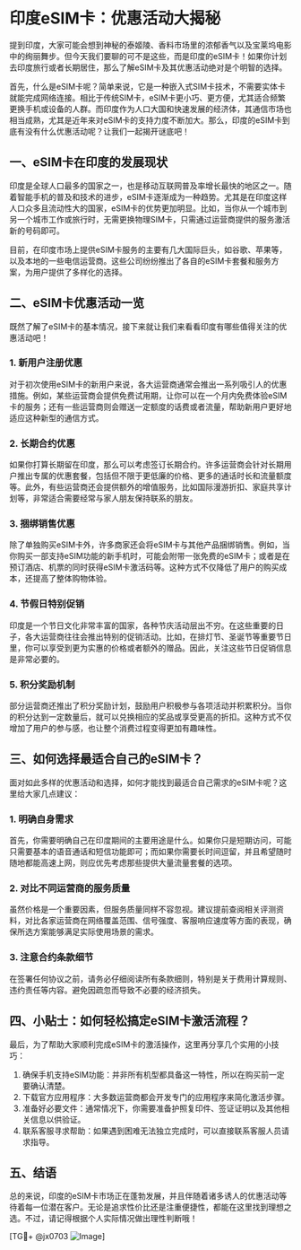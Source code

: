 # 印度eSIM卡：优惠活动大揭秘

提到印度，大家可能会想到神秘的泰姬陵、香料市场里的浓郁香气以及宝莱坞电影中的绚丽舞步。但今天我们要聊的可不是这些，而是印度的eSIM卡！如果你计划去印度旅行或者长期居住，那么了解eSIM卡及其优惠活动绝对是个明智的选择。

首先，什么是eSIM卡呢？简单来说，它是一种嵌入式SIM卡技术，不需要实体卡就能完成网络连接。相比于传统SIM卡，eSIM卡更小巧、更方便，尤其适合频繁更换手机或设备的人群。而印度作为人口大国和快速发展的经济体，其通信市场也相当成熟，尤其是近年来对eSIM卡的支持力度不断加大。那么，印度的eSIM卡到底有没有什么优惠活动呢？让我们一起揭开谜底吧！

## 一、eSIM卡在印度的发展现状

印度是全球人口最多的国家之一，也是移动互联网普及率增长最快的地区之一。随着智能手机的普及和技术的进步，eSIM卡逐渐成为一种趋势。尤其是在印度这样人口众多且流动性大的国家，eSIM卡的优势更加明显。比如，当你从一个城市到另一个城市工作或旅行时，无需更换物理SIM卡，只需通过运营商提供的服务激活新的号码即可。

目前，在印度市场上提供eSIM卡服务的主要有几大国际巨头，如谷歌、苹果等，以及本地的一些电信运营商。这些公司纷纷推出了各自的eSIM卡套餐和服务方案，为用户提供了多样化的选择。

## 二、eSIM卡优惠活动一览

既然了解了eSIM卡的基本情况，接下来就让我们来看看印度有哪些值得关注的优惠活动吧！

### 1. **新用户注册优惠**
对于初次使用eSIM卡的新用户来说，各大运营商通常会推出一系列吸引人的优惠措施。例如，某些运营商会提供免费试用期，让你可以在一个月内免费体验eSIM卡的服务；还有一些运营商则会赠送一定额度的话费或者流量，帮助新用户更好地适应这种新型的通信方式。

### 2. **长期合约优惠**
如果你打算长期留在印度，那么可以考虑签订长期合约。许多运营商会针对长期用户推出专属的优惠套餐，包括但不限于更低廉的价格、更多的通话时长和流量额度等。此外，有些运营商还会提供额外的增值服务，比如国际漫游折扣、家庭共享计划等，非常适合需要经常与家人朋友保持联系的朋友。

### 3. **捆绑销售优惠**
除了单独购买eSIM卡外，许多商家还会将eSIM卡与其他产品捆绑销售。例如，当你购买一部支持eSIM功能的新手机时，可能会附带一张免费的eSIM卡；或者是在预订酒店、机票的同时获得eSIM卡激活码等。这种方式不仅降低了用户的购买成本，还提高了整体购物体验。

### 4. **节假日特别促销**
印度是一个节日文化非常丰富的国家，各种节庆活动层出不穷。在这些重要的日子，各大运营商往往会推出特别的促销活动。比如，在排灯节、圣诞节等重要节日里，你可以享受到更为实惠的价格或者额外的赠品。因此，关注这些节日促销信息是非常必要的。

### 5. **积分奖励机制**
部分运营商还推出了积分奖励计划，鼓励用户积极参与各项活动并积累积分。当你的积分达到一定数量后，就可以兑换相应的奖品或享受更高的折扣。这种方式不仅增加了用户的参与感，也让整个消费过程变得更加有趣味性。

## 三、如何选择最适合自己的eSIM卡？

面对如此多样的优惠活动和选择，如何才能找到最适合自己需求的eSIM卡呢？这里给大家几点建议：

### 1. 明确自身需求
首先，你需要明确自己在印度期间的主要用途是什么。如果你只是短期访问，可能只需要基本的语音通话和短信功能即可；而如果你需要长时间逗留，并且希望随时随地都能高速上网，则应优先考虑那些提供大量流量套餐的选项。

### 2. 对比不同运营商的服务质量
虽然价格是一个重要因素，但服务质量同样不容忽视。建议提前查阅相关评测资料，对比各家运营商在网络覆盖范围、信号强度、客服响应速度等方面的表现，确保所选方案能够满足实际使用场景的需求。

### 3. 注意合约条款细节
在签署任何协议之前，请务必仔细阅读所有条款细则，特别是关于费用计算规则、违约责任等内容。避免因疏忽而导致不必要的经济损失。

## 四、小贴士：如何轻松搞定eSIM卡激活流程？

最后，为了帮助大家顺利完成eSIM卡的激活操作，这里再分享几个实用的小技巧：

1. 确保手机支持eSIM功能：并非所有机型都具备这一特性，所以在购买前一定要确认清楚。
2. 下载官方应用程序：大多数运营商都会开发专门的应用程序来简化激活步骤。
3. 准备好必要文件：通常情况下，你需要准备护照复印件、签证证明以及其他相关信息以供验证。
4. 联系客服寻求帮助：如果遇到困难无法独立完成时，可以直接联系客服人员请求指导。

## 五、结语

总的来说，印度的eSIM卡市场正在蓬勃发展，并且伴随着诸多诱人的优惠活动等待着每一位潜在客户。无论是追求性价比还是注重便捷性，都能在这里找到理想之选。不过，请记得根据个人实际情况做出理性判断哦！

[TG💪+ @jx0703 ![Image](https://github.com/user-attachments/assets/dbca1d08-cadb-493c-b0ec-ad6f7a83f270)]